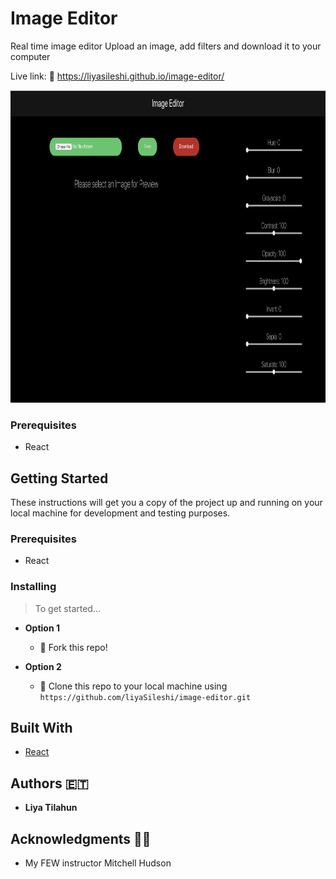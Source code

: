 # Image Editor

Real time image editor
Upload an image, add filters and download it to your computer

Live link: 🔗 https://liyasileshi.github.io/image-editor/

<img src='public/images/editornew.png' height='500' width='auto'>


### Prerequisites

- React

## Getting Started

These instructions will get you a copy of the project up and running on your local machine for development and testing purposes.

### Prerequisites

- React


### Installing

> To get started...


- **Option 1**
    - 🍴 Fork this repo!

- **Option 2**
    - 👯 Clone this repo to your local machine using `https://github.com/liyaSileshi/image-editor.git`



## Built With

* [React](https://reactjs.org/)


## Authors 🇪🇹

* **Liya Tilahun** 


## Acknowledgments 🙏🏽

* My FEW instructor Mitchell Hudson
